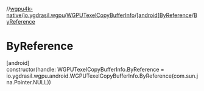 //[wgpu4k-native](../../../../index.md)/[io.ygdrasil.wgpu](../../index.md)/[WGPUTexelCopyBufferInfo](../index.md)/[[android]ByReference](index.md)/[ByReference](-by-reference.md)

# ByReference

[android]\
constructor(handle: WGPUTexelCopyBufferInfo.ByReference = io.ygdrasil.wgpu.android.WGPUTexelCopyBufferInfo.ByReference(com.sun.jna.Pointer.NULL))